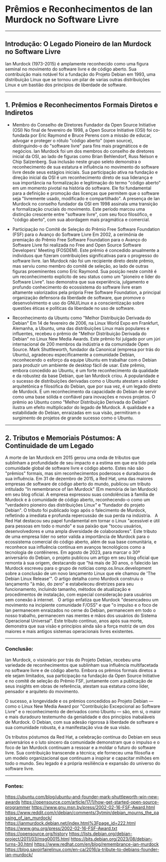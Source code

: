 # Prêmios e Reconhecimentos de Ian Murdock no Software Livre
---

## Introdução: **O Legado Pioneiro de Ian Murdock no Software Livre**  
Ian Murdock (1973-2015) é amplamente reconhecido como uma figura seminal no movimento do software livre e de código aberto. Sua contribuição mais notável foi a fundação do Projeto Debian em 1993, uma distribuição Linux que se tornou um pilar de varias outras distribuições Linux e um bastião dos princípios de liberdade de software. 

---

## 1. **Prêmios e Reconhecimentos Formais Diretos e Indiretos**  
- Membro do Conselho de Diretores Fundador da Open Source Initiative (OSI)
No final de fevereiro de 1998, a Open Source Initiative (OSI) foi co-fundada por Eric Raymond e Bruce Perens com a missão de educar, advogar e proteger o rótulo "código aberto" (open source), distinguindo-o do "software livre" para fins mais pragmáticos e de negócios. Ian Murdock foi um dos membros do conselho de diretores inicial da OSI, ao lado de figuras como Brian Behlendorf, Russ Nelson e Chip Salzenberg. Sua inclusão neste grupo seleto demonstra o reconhecimento de sua estatura e influência no movimento do software livre desde seus estágios iniciais. Sua participação ativa na fundação e direção inicial da OSI é um reconhecimento direto de sua liderança e sua importância na formalização e legitimação do termo "código aberto" em um momento pivotal na história do software. Ele foi fundamental para a definição e promoção das licenças que permitem que o software seja "livremente usado, modificado e compartilhado". A presença de Ian Murdock no conselho fundador da OSI em 1998 assinala uma transição e formalização cruciais do movimento. Este período marcou uma distinção crescente entre "software livre", com seu foco filosófico, e "código aberto", com sua abordagem mais pragmática e comercial.

- Participação no Comitê de Seleção do Prêmio Free Software Foundation (FSF) para o Avanço do Software Livre
Em 2002, a cerimônia de premiação do Prêmio Free Software Foundation para o Avanço do Software Livre foi realizada no Free and Open Source Software Developers' Meeting (FOSDEM). Este prêmio é concedido anualmente a indivíduos que fizeram contribuições significativas para o progresso do software livre. Ian Murdock não foi um recipiente direto deste prêmio, mas serviu como membro do comitê de seleção, ao lado de outras figuras proeminentes como Eric Raymond. 
Sua posição neste comitê é um reconhecimento explícito de seu status como um "pioneiro e líder do Software Livre". Isso demonstra que sua experiência, julgamento e profundo conhecimento do ecossistema do software livre eram altamente valorizados pela própria Free Software Foundation, a principal organização defensora da liberdade de software, que promove o desenvolvimento e uso do GNU/Linux e a conscientização sobre questões éticas e políticas da liberdade no uso de software.

- Reconhecimento da Ubuntu como "Melhor Distribuição Derivada do Debian"
Em 14 de fevereiro de 2006, na Linux World Expo em Frankfurt, Alemanha, a Ubuntu, uma das distribuições Linux mais populares e influentes, recebeu o prêmio de "Melhor Distribuição Derivada do Debian" no Linux New Media Awards. Este prêmio foi julgado por um júri internacional de 200 membros da indústria e da comunidade Open Source. Mark Shuttleworth, fundador da Canonical (empresa por trás do Ubuntu), agradeceu especificamente a comunidade Debian, reconhecendo o esforço da equipe Ubuntu em trabalhar com o Debian para produzir um ambiente de desktop fácil de usar. 
Este prêmio, embora concedido ao Ubuntu, é um forte reconhecimento da qualidade e da robustez da base Debian, que Ian Murdock criou. A popularidade e o sucesso de distribuições derivadas como o Ubuntu atestam a solidez arquitetônica e filosófica do Debian, que por sua vez, é um legado direto de Murdock. É um reconhecimento da capacidade do Debian de servir como uma base sólida e confiável para inovações e novos projetos. O prêmio ao Ubuntu como "Melhor Distribuição Derivada do Debian" ilustra um efeito multiplicador do legado de Murdock. A qualidade e a estabilidade do Debian, enraizadas em sua visão, permitiram o surgimento de projetos de grande sucesso como o Ubuntu.

---

## 2. **Tributos e Memoriais Póstumos: A Continuidade de um Legado**  
A morte de Ian Murdock em 2015 gerou uma onda de tributos que sublinham a profundidade de seu impacto e a estima em que era tido pela comunidade global de software livre e código aberto. Estes não são "prêmios" formais, mas sim reconhecimentos poderosos e duradouros de sua influência. 
Em 31 de dezembro de 2015, a Red Hat, uma das maiores empresas de software de código aberto do mundo, publicou um tributo intitulado "In remembrance of Ian Murdock" (Em memória de Ian Murdock) em seu blog oficial. A empresa expressou suas condolências à família de Murdock e à comunidade de código aberto, reconhecendo-o como um "verdadeiro pioneiro das distribuições Linux" e "fundador do projeto Debian". O tributo foi publicado logo após o falecimento de Murdock, refletindo a imediata e profunda repercussão de sua perda na indústria.   
A Red Hat destacou seu papel fundamental em tornar o Linux "acessível e útil para pessoas em todo o mundo" e sua paixão que "tocou usuários, desenvolvedores e uma ampla diversidade de colaboradores". Este tributo de uma empresa líder no setor valida a importância de Murdock para o ecossistema comercial do código aberto, além de sua base comunitária, e reconhece sua influência contínua em avanços tecnológicos como a tecnologia de contêineres.
Em agosto de 2023, para marcar o 30º aniversário do Debian, o projeto publicou um artigo em seu blog oficial que remonta à sua origem, destacando que "há mais de 30 anos, o falecido Ian Murdock escreveu para o grupo de notícias comp.os.linux.development sobre a conclusão de um novo lançamento Linux que ele chamou de 'The Debian Linux Release'". O artigo detalha como Murdock construiu o lançamento "à mão, do zero" e estabeleceu diretrizes para seu funcionamento, incluindo tamanho, métodos de atualização e procedimentos de instalação, com especial consideração para usuários sem conexão à internet.   
O artigo enfatiza que Murdock "desencadeou um movimento na incipiente comunidade F/OSS" e que "o impulso e o foco de Ian permanecem enraizados no cerne do Debian, permanecem em todo o nosso trabalho, permanecem nas mentes e mãos dos usuários do Sistema Operacional Universal". Este tributo contínuo, anos após sua morte, demonstra que sua visão e princípios ainda são a força motriz de um dos maiores e mais antigos sistemas operacionais livres existentes.


---
### Conclusão:  
Ian Murdock, o visionário por trás do Projeto Debian, recebeu uma variedade de reconhecimentos que sublinham sua influência multifacetada no software livre e de código aberto. Embora os prêmios formais diretos a ele sejam limitados, sua participação na fundação da Open Source Initiative e no comitê de seleção do Prêmio FSF, juntamente com a publicação de seus insights em obras de referência, atestam sua estatura como líder, pensador e arquiteto do movimento.   

O sucesso, a longevidade e os prêmios concedidos ao Projeto Debian — como o Linux New Media Award por "Contribuição Excepcional ao Software Livre" e o reconhecimento de derivados como Ubuntu — são, em si, o maior e mais duradouro testemunho da genialidade e dos princípios inabaláveis de Murdock. O Debian, com sua adesão rigorosa à liberdade de software e sua comunidade robusta, é a manifestação viva de sua visão.   

Os tributos póstumos da Red Hat, a celebração contínua do Debian em seus aniversários e o luto sincero da comunidade demonstram que o impulso e o foco de Ian Murdock continuam a ressoar e a moldar o futuro do software livre. Sua contribuição transcende a técnica; ele forneceu uma filosofia e um modelo organizacional que continuam a inspirar e capacitar milhões em todo o mundo. Seu legado é a própria resiliência e expansão do universo do software livre.

---
### Fontes: 
https://ubuntu.com/blog/ubuntu-and-founder-mark-shuttleworth-win-new-awards
https://opensource.com/article/17/1/how-get-started-open-source-programmer
https://www.gnu.msn.by/press/2002-02-16-FSF-Award.html
https://www.reddit.com/r/debian/comments/3ytmin/debian_mourns_the_passing_of_ian_murdock/
https://ianmurdock.debian.net/index.html%3Fpage_id=222.html
https://www.gnu.org/press/2002-02-16-FSF-Award.txt
https://opensource.org/history
https://lists.debian.org/debian-project/2011/03/msg00015.html
https://bits.debian.org/2023/08/debian-turns-30.html
https://www.redhat.com/en/blog/remembrance-ian-murdock
https://blog.savoirfairelinux.com/en-ca/2016/a-tribute-to-debians-founder-ian-murdock/

